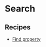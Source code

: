 # Search

## Recipes

* [Find property](https://docs.openrewrite.org/reference/recipes/properties/search/findproperties)


